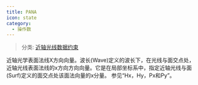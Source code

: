 ```yaml
---
title: PANA
icon: state
category:
  - 操作数
---
```


> 分类: [近轴光线数据约束](/hb/operands/131/881/  "Zemax 操作数 近轴光线数据约束")

近轴光学表面法线X方向向量。波长(Wave)定义的波长下，在光线与面交点处，近轴光线表面法线的x方向方向向量。它是在局部坐标系中，指定近轴光线与面(Surf)定义的面交点处该面法向量的x分量。 
参见“Hx，Hy，Px和Py”。